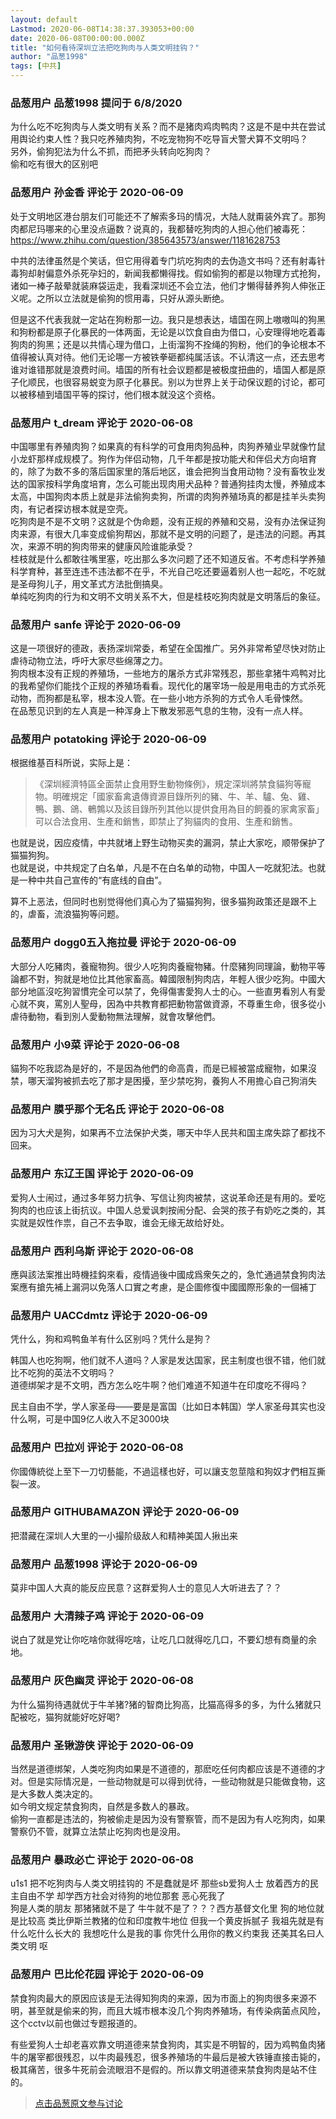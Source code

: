 ```yaml
---
layout: default
Lastmod: 2020-06-08T14:38:37.393053+00:00
date: 2020-06-08T00:00:00.000Z
title: "如何看待深圳立法把吃狗肉与人类文明挂钩？"
author: "品葱1998"
tags: [中共]
---
```



### 品葱用户 **品葱1998** 提问于 6/8/2020
    
为什么吃不吃狗肉与人类文明有关系？而不是猪肉鸡肉鸭肉？这是不是中共在尝试用舆论约束人性？我只吃养殖肉狗，不吃宠物狗不吃导盲犬警犬算不文明吗？  
另外，偷狗犯法为什么不抓，而把矛头转向吃狗肉？  
偷和吃有很大的区别吧
    
                

### 品葱用户 **孙金香** 评论于 2020-06-09
        
处于文明地区港台朋友们可能还不了解索多玛的情况，大陆人就甭装外宾了。那狗肉都尼玛哪来的心里没点逼数？说真的，我都替吃狗肉的人担心他们被毒死：https://www.zhihu.com/question/385643573/answer/1181628753  
  
中共的法律虽然是个笑话，但它用得着专门坑吃狗肉的去伪造文书吗？还有射毒针毒狗却射偏意外杀死孕妇的，新闻我都懒得找。假如偷狗的都是以物理方式抢狗，诸如一棒子敲晕就装麻袋运走，我看深圳还不会立法，他们才懒得替养狗人伸张正义呢。之所以立法就是偷狗的惯用毒，只好从源头断绝。  
  
但是这不代表我就一定站在狗粉那一边。我只是想表达，墙国在网上嗷嗷叫的狗黑和狗粉都是原子化暴民的一体两面，无论是以饮食自由为借口，心安理得地吃着毒狗肉的狗黑；还是以共情心理为借口，上街溜狗不拴绳的狗粉，他们的争论根本不值得被认真对待。他们无论哪一方被铁拳砸都纯属活该。不认清这一点，还去思考谁对谁错那就是浪费时间。墙国的所有社会议题都是被极度扭曲的，墙国人都是原子化顺民，也很容易蜕变为原子化暴民。别以为世界上关于动保议题的讨论，都可以被移植到墙国平等的探讨，他们根本就没这个资格。
        
                

### 品葱用户 **t_dream** 评论于 2020-06-08
        
中国哪里有养殖肉狗？如果真的有科学的可食用肉狗品种，肉狗养殖业早就像竹鼠小龙虾那样成规模了。狗作为伴侣动物，几千年都是按功能犬和伴侣犬方向培育的，除了为数不多的落后国家里的落后地区，谁会把狗当食用动物？没有畜牧业发达的国家按科学角度培育，怎么可能出现肉用犬品种？普通狗挂肉太慢，养殖成本太高，中国狗肉本质上就是非法偷狗卖狗，所谓的肉狗养殖场真的都是挂羊头卖狗肉，有记者探访根本就是空壳。  
吃狗肉是不是不文明？这就是个伪命题，没有正规的养殖和交易，没有办法保证狗肉来源，有很大几率变成偷狗帮凶，那就不是文明的问题了，是违法的问题。再其次，来源不明的狗肉带来的健康风险谁能承受？  
桂枝就是什么都敢往嘴里塞，吃出那么多次问题了还不知道反省。不考虑科学养殖科学育种，甚至连违不违法都不在乎，不光自己吃还要逼着别人也一起吃，不吃就是圣母狗儿子，用文革式方法批倒搞臭。  
单纯吃狗肉的行为和文明不文明关系不大，但是桂枝吃狗肉就是文明落后的象征。
        
                

### 品葱用户 **sanfe** 评论于 2020-06-09
        
这是一项很好的德政，表扬深圳常委，希望在全国推广。另外非常希望尽快对防止虐待动物立法，呼吁大家尽些绵薄之力。  
狗肉根本没有正规的养殖场，一些地方的屠杀方式非常残忍，那些拿猪牛鸡鸭对比的我希望你们能找个正规的养殖场看看。现代化的屠宰场一般是用电击的方式杀死动物，而狗都是私宰，根本没人管。在一些小地方杀狗的方式令人毛骨悚然。  
在品葱见识到的左人真是一种浑身上下散发邪恶气息的生物，没有一点人样。
        
                

### 品葱用户 **potatoking** 评论于 2020-06-09
        
根据维基百科所说，实际上是：  

> 《深圳經濟特區全面禁止食用野生動物條例》，規定深圳將禁食貓狗等寵物。明確規定「國家畜禽遺傳資源目錄所列的豬、牛、羊、驢、兔、雞、鴨、鵝、鴿、鵪鶉以及該目錄所列其他以提供食用為目的飼養的家禽家畜」可以合法食用、生產和銷售，即禁止了狗貓肉的食用、生產和銷售。

  
也就是说，因应疫情，中共就堵上野生动物买卖的漏洞，禁止大家吃，顺带保护了猫猫狗狗。  
也就是说，中共规定了白名单，凡是不在白名单的动物，中国人一吃就犯法。也就是一种中共自己宣传的“有底线的自由”。  
  
算不上恶法，但同时也别觉得他们真心为了猫猫狗狗，很多猫狗政策还是跟不上的，虐畜，流浪猫狗等问题。
        
                

### 品葱用户 **dogg0五入拖拉曼** 评论于 2020-06-09
        
大部分人吃豬肉，養寵物狗。很少人吃狗肉養寵物豬。什麼豬狗同理論，動物平等論都不對，狗就是地位比其他家畜高。韓國限制狗肉店，年輕人很少吃狗。中國大部分地區沒吃狗習慣完全可以禁了，免得傷害愛狗人士的心。一些直男看別人有愛心就不爽，罵別人聖母，因為中共教育都把動物當做資源，不尊重生命，很多從小虐待動物，看到別人愛動物無法理解，就會攻擊他們。
        
                

### 品葱用户 **小9菜** 评论于 2020-06-08
        
貓狗不吃我認為是好的，不是因為他們的命高貴，而是已經被當成寵物，如果沒禁，哪天溜狗被抓去吃了那才是困擾，至少禁吃狗，養狗人不用擔心自己狗消失
        
                

### 品葱用户 **膜乎那个无名氏** 评论于 2020-06-08
        
因为习大犬是狗，如果再不立法保护犬类，哪天中华人民共和国主席失踪了都找不回来。
        
                

### 品葱用户 **东辽王国** 评论于 2020-06-09
        
爱狗人士闹过，通过多年努力抗争、写信让狗肉被禁，这说革命还是有用的。爱吃狗肉的也应该上街抗议。中国人总爱讽刺按闹分配、会哭的孩子有奶吃之类的，其实就是奴性作祟，自己不去争取，谁会无缘无故给好处。
        
                

### 品葱用户 **西利乌斯** 评论于 2020-06-08
        
應與該法案推出時機挂鈎來看，疫情過後中國成爲衆矢之的，急忙通過禁食狗肉法案應有搶先補上漏洞以免落人口實之考慮，是企圖修復中國國際形象的一個補丁
        
                

### 品葱用户 **UACCdmtz** 评论于 2020-06-09
        
凭什么，狗和鸡鸭鱼羊有什么区别吗？凭什么是狗？  
  
韩国人也吃狗啊，他们就不人道吗？人家是发达国家，民主制度也很不错，他们就比不吃狗的英法不文明吗？  
道德绑架才是不文明，西方怎么吃牛啊？他们难道不知道牛在印度吃不得吗？  
  
民主自由不学，学人家圣母——要是是富国（比如日本韩国）学人家圣母其实也没什么啊，可是中国9亿人收入不足3000块
        
                

### 品葱用户 **巴拉刈** 评论于 2020-06-08
        
你國傳統從上至下一刀切藝能，不過這樣也好，可以讓支忽莖陰和狗奴才們相互撕裂一波。
        
                

### 品葱用户 **GITHUBAMAZON** 评论于 2020-06-09
        
把潜藏在深圳人大里的一小撮阶级敌人和精神美国人揪出来
        
                

### 品葱用户 **品葱1998** 评论于 2020-06-09
        
莫非中国人大真的能反应民意？这群爱狗人士的意见人大听进去了？？
        
                

### 品葱用户 **大清辣子鸡** 评论于 2020-06-09
        
说白了就是党让你吃啥你就得吃啥，让吃几口就得吃几口，不要幻想有商量的余地。
        
                

### 品葱用户 **灰色幽灵** 评论于 2020-06-08
        
为什么猫狗待遇就优于牛羊猪?猪的智商比狗高，比猫高得多的多，为什么猪就只配被吃，猫狗就能好吃好喝?
        
                

### 品葱用户 **圣锹游侠** 评论于 2020-06-09
        
当然是道德绑架，人类吃狗肉如果是不道德的，那麽吃任何肉都应该是不道德的才对。但是实际情况是，一些动物就是可以得到优待，一些动物就是只能做食物，这是大多数人类决定的。  
如今明文规定禁食狗肉，自然是多数人的暴政。  
偷狗一直都是违法的，狗被偷走是因为没有警察管，而不是因为有人吃狗肉，如果警察仍不管，就算立法禁止吃狗肉也是没用。
        
                

### 品葱用户 **暴政必亡** 评论于 2020-06-08
        
u1s1 把不吃狗肉与人类文明挂钩的 不是蠢就是坏 那些sb爱狗人士 放着西方的民主自由不学 却学西方社会对待狗的地位那套 恶心死我了  
狗是人类的朋友 那猪猪就不是了 牛牛就不是了？？？西方基督文化里 狗的地位就是比较高 类比伊斯兰教猪的位和印度教牛地位 但我一个黄皮拆腻子 我祖先就是有什么吃什么长大的 我想吃什么是我的事 你凭什么用你的教义约束我 还美其名曰人类文明 呕
        
                

### 品葱用户 **巴比伦花园** 评论于 2020-06-09
        
禁食狗肉最大的原因应该是无法得知狗肉的来源，因为市面上的狗肉很多来源不明，甚至就是偷来的狗，而且大城市根本没几个狗肉养殖场，有传染病菌点风险，这个cctv以前也做过专题报道的。  
  
有些爱狗人士却老喜欢靠文明道德来禁食狗肉，其实是不明智的，因为鸡鸭鱼肉猪牛的屠宰都很残忍，以牛肉最残忍，很多养殖场的牛最后是被大铁锤直接击毙的，极其痛苦，很多牛死前会流眼泪不是假的。所以靠文明道德来禁食狗肉是站不住的。
        
                





> [点击品葱原文参与讨论](https://pincong.rocks/question/26967)

